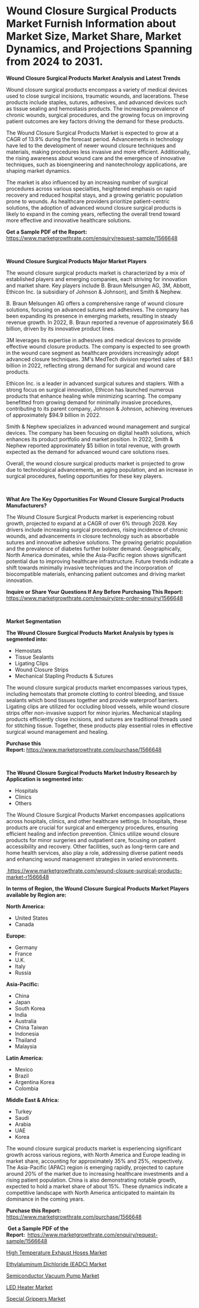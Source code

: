 <p><h1>Wound Closure Surgical Products Market Furnish Information about Market Size, Market Share, Market Dynamics, and Projections Spanning from 2024 to 2031.</h1></p><p><strong>Wound Closure Surgical Products Market Analysis and Latest Trends</strong></p>
<p><p>Wound closure surgical products encompass a variety of medical devices used to close surgical incisions, traumatic wounds, and lacerations. These products include staples, sutures, adhesives, and advanced devices such as tissue sealing and hemostasis products. The increasing prevalence of chronic wounds, surgical procedures, and the growing focus on improving patient outcomes are key factors driving the demand for these products.</p><p>The Wound Closure Surgical Products Market is expected to grow at a CAGR of 13.9% during the forecast period. Advancements in technology have led to the development of newer wound closure techniques and materials, making procedures less invasive and more efficient. Additionally, the rising awareness about wound care and the emergence of innovative techniques, such as bioengineering and nanotechnology applications, are shaping market dynamics. </p><p>The market is also influenced by an increasing number of surgical procedures across various specialties, heightened emphasis on rapid recovery and reduced hospital stays, and a growing geriatric population prone to wounds. As healthcare providers prioritize patient-centric solutions, the adoption of advanced wound closure surgical products is likely to expand in the coming years, reflecting the overall trend toward more effective and innovative healthcare solutions.</p></p>
<p><strong>Get a Sample PDF of the Report:&nbsp;</strong> <a href="https://www.marketgrowthrate.com/enquiry/request-sample/1566648">https://www.marketgrowthrate.com/enquiry/request-sample/1566648</a></p>
<p>&nbsp;</p>
<p><strong>Wound Closure Surgical Products Major Market Players</strong></p>
<p><p>The wound closure surgical products market is characterized by a mix of established players and emerging companies, each striving for innovation and market share. Key players include B. Braun Melsungen AG, 3M, Abbott, Ethicon Inc. (a subsidiary of Johnson & Johnson), and Smith & Nephew.</p><p>B. Braun Melsungen AG offers a comprehensive range of wound closure solutions, focusing on advanced sutures and adhesives. The company has been expanding its presence in emerging markets, resulting in steady revenue growth. In 2022, B. Braun reported a revenue of approximately $6.6 billion, driven by its innovative product lines.</p><p>3M leverages its expertise in adhesives and medical devices to provide effective wound closure products. The company is expected to see growth in the wound care segment as healthcare providers increasingly adopt advanced closure techniques. 3M's MedTech division reported sales of $8.1 billion in 2022, reflecting strong demand for surgical and wound care products.</p><p>Ethicon Inc. is a leader in advanced surgical sutures and staplers. With a strong focus on surgical innovation, Ethicon has launched numerous products that enhance healing while minimizing scarring. The company benefitted from growing demand for minimally invasive procedures, contributing to its parent company, Johnson & Johnson, achieving revenues of approximately $94.9 billion in 2022.</p><p>Smith & Nephew specializes in advanced wound management and surgical devices. The company has been focusing on digital health solutions, which enhances its product portfolio and market position. In 2022, Smith & Nephew reported approximately $5 billion in total revenue, with growth expected as the demand for advanced wound care solutions rises.</p><p>Overall, the wound closure surgical products market is projected to grow due to technological advancements, an aging population, and an increase in surgical procedures, fueling opportunities for these key players.</p></p>
<p>&nbsp;</p>
<p><strong>What Are The Key Opportunities For Wound Closure Surgical Products Manufacturers?</strong></p>
<p><p>The Wound Closure Surgical Products market is experiencing robust growth, projected to expand at a CAGR of over 6% through 2028. Key drivers include increasing surgical procedures, rising incidence of chronic wounds, and advancements in closure technology such as absorbable sutures and innovative adhesive solutions. The growing geriatric population and the prevalence of diabetes further bolster demand. Geographically, North America dominates, while the Asia-Pacific region shows significant potential due to improving healthcare infrastructure. Future trends indicate a shift towards minimally invasive techniques and the incorporation of biocompatible materials, enhancing patient outcomes and driving market innovation.</p></p>
<p><strong>Inquire or Share Your Questions If Any Before Purchasing This Report:</strong> <a href="https://www.marketgrowthrate.com/enquiry/pre-order-enquiry/1566648">https://www.marketgrowthrate.com/enquiry/pre-order-enquiry/1566648</a></p>
<p>&nbsp;</p>
<p><strong>Market Segmentation</strong></p>
<p><strong>The Wound Closure Surgical Products Market Analysis by types is segmented into:</strong></p>
<p><ul><li>Hemostats</li><li>Tissue Sealants</li><li>Ligating Clips</li><li>Wound Closure Strips</li><li>Mechanical Stapling Products & Sutures</li></ul></p>
<p><p>The wound closure surgical products market encompasses various types, including hemostats that promote clotting to control bleeding, and tissue sealants which bond tissues together and provide waterproof barriers. Ligating clips are utilized for occluding blood vessels, while wound closure strips offer non-invasive support for minor injuries. Mechanical stapling products efficiently close incisions, and sutures are traditional threads used for stitching tissue. Together, these products play essential roles in effective surgical wound management and healing.</p></p>
<p><strong>Purchase this Report:&nbsp;</strong><a href="https://www.marketgrowthrate.com/purchase/1566648">https://www.marketgrowthrate.com/purchase/1566648</a></p>
<p>&nbsp;</p>
<p><strong>The Wound Closure Surgical Products Market Industry Research by Application is segmented into:</strong></p>
<p><ul><li>Hospitals</li><li>Clinics</li><li>Others</li></ul></p>
<p><p>The Wound Closure Surgical Products Market encompasses applications across hospitals, clinics, and other healthcare settings. In hospitals, these products are crucial for surgical and emergency procedures, ensuring efficient healing and infection prevention. Clinics utilize wound closure products for minor surgeries and outpatient care, focusing on patient accessibility and recovery. Other facilities, such as long-term care and home health services, also play a role, addressing diverse patient needs and enhancing wound management strategies in varied environments.</p></p>
<p><a href="https://www.marketgrowthrate.com/wound-closure-surgical-products-market-r1566648">&nbsp;https://www.marketgrowthrate.com/wound-closure-surgical-products-market-r1566648</a></p>
<p><strong>In terms of Region, the Wound Closure Surgical Products Market Players available by Region are:</strong></p>
<p>
    <p> <strong> North America: </strong>
        <ul>
            <li>United States</li>
            <li>Canada</li>
        </ul>
        </p> 
    <p> <strong> Europe: </strong>
        <ul>
            <li>Germany</li>
            <li>France</li>
            <li>U.K.</li>
            <li>Italy</li>
            <li>Russia</li>
        </ul>
        </p> 
    <p> <strong> Asia-Pacific: </strong>
        <ul>
            <li>China</li>
            <li>Japan</li>
            <li>South Korea</li>
            <li>India</li>
            <li>Australia</li>
            <li>China Taiwan</li>
            <li>Indonesia</li>
            <li>Thailand</li>
            <li>Malaysia</li>
        </ul>
        </p> 
    <p> <strong> Latin America: </strong>
        <ul>
            <li>Mexico</li>
            <li>Brazil</li>
            <li>Argentina Korea</li>
            <li>Colombia</li>
        </ul>
        </p> 
    <p> <strong> Middle East & Africa: </strong>
        <ul>
            <li>Turkey</li>
            <li>Saudi</li>
            <li>Arabia</li>
            <li>UAE</li>
            <li>Korea</li>
        </ul>
    </p>
    </p>
<p><p>The wound closure surgical products market is experiencing significant growth across various regions, with North America and Europe leading in market share, accounting for approximately 35% and 25%, respectively. The Asia-Pacific (APAC) region is emerging rapidly, projected to capture around 20% of the market due to increasing healthcare investments and a rising patient population. China is also demonstrating notable growth, expected to hold a market share of about 15%. These dynamics indicate a competitive landscape with North America anticipated to maintain its dominance in the coming years.</p></p>
<p><strong>Purchase this Report: </strong><a href="https://www.marketgrowthrate.com/purchase/1566648">https://www.marketgrowthrate.com/purchase/1566648</a></p>
<p>&nbsp;<strong>Get a Sample PDF of the Report:&nbsp;&nbsp;</strong><a href="https://www.marketgrowthrate.com/enquiry/request-sample/1566648">https://www.marketgrowthrate.com/enquiry/request-sample/1566648</a></p>
<p><strong></strong></p>
<p><p><a href="https://medium.com/@narcisoferry/high-temperature-exhaust-hoses-market-research-report-includes-analysis-on-market-size-share-and-852cd8d6a9f4?postPublishedType=repub">High Temperature Exhaust Hoses Market</a></p><p><a href="https://issuu.com/reportprime-2/docs/ethylaluminum-dichloride-eadc-marke_bc6842cec7cdd4">Ethylaluminum Dichloride (EADC) Market</a></p><p><a href="https://issuu.com/reportprime-2/docs/semiconductor-vacuum-pump-market-si_77c347c4225e48">Semiconductor Vacuum Pump Market</a></p><p><a href="https://www.linkedin.com/pulse/led-heater-market-overview-global-trends-future-prospects-bfsze">LED Heater Market</a></p><p><a href="https://medium.com/@narcisoferry/special-grippers-industry-forecast-market-shifts-and-strategic-imperatives-2024-2031-fdb7686b06b2?postPublishedType=repub">Special Grippers Market</a></p></p>